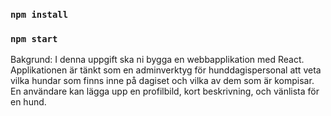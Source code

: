 
### `npm install`
### `npm start`

Bakgrund: I denna uppgift ska ni bygga en webbapplikation med
React. Applikationen är tänkt som en adminverktyg för
hunddagispersonal att veta vilka hundar som finns inne på dagiset
och vilka av dem som är kompisar. En användare kan lägga upp en
profilbild, kort beskrivning, och vänlista för en hund.
